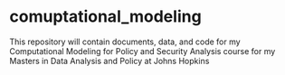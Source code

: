 # comuptational_modeling
This repository will contain documents, data, and code for my Computational Modeling for Policy and Security Analysis course for my Masters in Data Analysis and Policy at Johns Hopkins